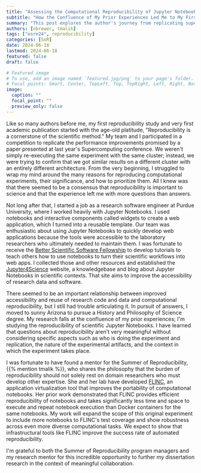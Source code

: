```yaml
---
title: "Assessing the Computational Reproducibility of Jupyter Notebooks"
subtitle: "How the Confluence of My Prior Experiences Led Me to My First Dissertation Chapter"
summary: "This post explores the author's journey from replicating supercomputing experiments to developing accessible research tools with Jupyter Notebooks. It highlights how these experiences shaped her Summer of Reproducibility project proposal that focuses on the computational reproducibility of Jupyter Notebooks used in scientific contexts."
authors: [nbrewer, tmalik]
tags: ["osre24", reproducibility]
categories: [SoR]
date: 2024-06-18
lastmod: 2024-06-18
featured: false
draft: false

# Featured image
# To use, add an image named `featured.jpg/png` to your page's folder.
# Focal points: Smart, Center, TopLeft, Top, TopRight, Left, Right, BottomLeft, Bottom, BottomRight.
image:
  caption: ""
  focal_point: ""
  preview_only: false
---
```

Like so many authors before me, my first reproducibility study and very first academic publication started with the age-old platitude, "Reproducibility is a cornerstone of the scientific method." My team and I participated in a competition to replicate the performance improvements promised by a paper presented at last year's Supercomputing conference. We weren't simply re-executing the same experiment with the same cluster; instead, we were trying to confirm that we got similar results on a different cluster with an entirely different architecture. From the very beginning, I struggled to wrap my mind around the many reasons for reproducing computational experiments, their significance, and how to prioritize them. All I knew was that there seemed to be a consensus that reproducibility is important to science and that the experience left me with more questions than answers.

Not long after that, I started a job as a research software engineer at Purdue University, where I worked heavily with Jupyter Notebooks. I used notebooks and interactive components called widgets to create a web application, which I turned into a reusable template. Our team was enthusiastic about using Jupyter Notebooks to quickly develop web applications because the tools were accessible to the laboratory researchers who ultimately needed to maintain them. I was fortunate to receive the [Better Scientific Software Fellowship](https://bssw.io/fellows/nicole-brewer) to develop tutorials to teach others how to use notebooks to turn their scientific workflows into web apps. I collected those and other resources and established the [Jupyter4Science](https://www.jupyter4.science) website, a knowledgebase and blog about Jupyter Notebooks in scientific contexts. That site aims to improve the accessibility of research data and software.

There seemed to be an important relationship between improved accessibility and reuse of research code and data and computational reproducibility, but I still had trouble articulating it. In pursuit of answers, I moved to sunny Arizona to pursue a History and Philosophy of Science degree. My research falls at the confluence of my prior experiences; I'm studying the reproducibility of scientific Jupyter Notebooks. I have learned that questions about reproducibility aren't very meaningful without considering specific aspects such as who is doing the experiment and replication, the nature of the experimental artifacts, and the context in which the experiment takes place.

I was fortunate to have found a mentor for the Summer of Reproducibility, {{% mention tmalik %}}, who shares the philosophy that the burden of reproducibility should not solely rest on domain researchers who must develop other expertise. She and her lab have developed [FLINC](https://github.com/depaul-dice/Flinc), an application virtualization tool that improves the portability of computational notebooks. Her prior work demonstrated that FLINC provides efficient reproducibility of notebooks and takes significantly less time and space to execute and repeat notebook execution than Docker containers for the same notebooks. My work will expand the scope of this original experiment to include more notebooks to FLINC's test coverage and show robustness across even more diverse computational tasks. We expect to show that infrastructural tools like FLINC improve the success rate of automated reproducibility.

I'm grateful to both the Summer of Reproducibility program managers and my research mentor for this incredible opportunity to further my dissertation research in the context of meaningful collaboration.
